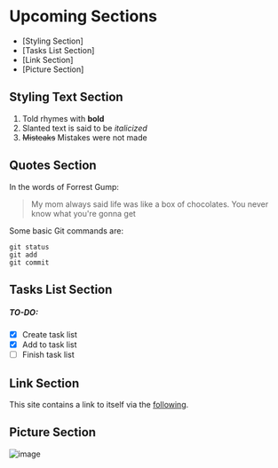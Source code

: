 # Upcoming Sections
- [Styling Section]
- [Tasks List Section]
- [Link Section]
- [Picture Section]

## Styling Text Section

1. Told rhymes with **bold**
2. Slanted text is said to be *italicized*
3. ~~Misteaks~~ Mistakes were not made

## Quotes Section
In the words of Forrest Gump:

> My mom always said life was like a box of chocolates. You never know what you're gonna get

Some basic Git commands are:
```
git status
git add
git commit
```

## Tasks List Section
##### TO-DO: 
- [x] Create task list
- [x] Add to task list
- [ ] Finish task list

## Link Section

This site contains a link to itself via the [following](https://asherbav.github.io/).

## Picture Section

![image](https://user-images.githubusercontent.com/60761222/103729640-c2b07e00-4f95-11eb-9a9b-5887632e14f6.png)
